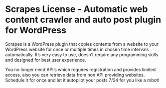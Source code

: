 # Scrapes License - Automatic web content crawler and auto post plugin for WordPress
Scrapes is a WordPress plugin that copies contents from a website to your WordPress website for once or multiple times in chosen time intervals automatically. It’s very easy to use, doesn’t require any programming skills and designed for best user experience.

You no longer need API’s which requires registration and provides limited access, also you can retrieve data from non API providing websites. Schedule it for once and let it autopilot your posts 7/24 for you like a robot!
